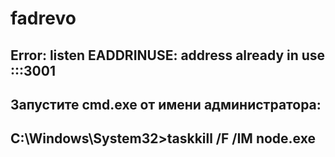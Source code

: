 # fadrevo

## Error: listen EADDRINUSE: address already in use :::3001
## Запустите cmd.exe от имени администратора:
## C:\Windows\System32>taskkill /F /IM node.exe
